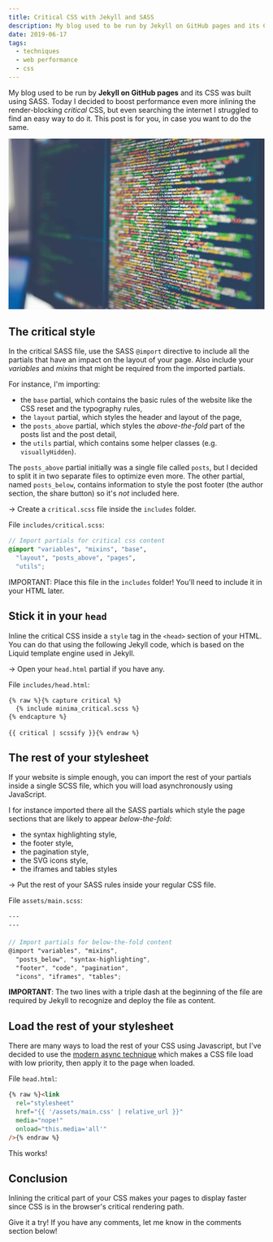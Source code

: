 ```yaml
---
title: Critical CSS with Jekyll and SASS
description: My blog used to be run by Jekyll on GitHub pages and its CSS was built using SASS. Today I decided to boost performance even more inlining the render-blocking critical CSS, but even searching the internet I struggled to find an easy way to do it. This post is for you, in case you want to do the same.
date: 2019-06-17
tags:
  - techniques
  - web performance
  - css
---
```


My blog used to be run by **Jekyll on GitHub pages** and its CSS was built using SASS. Today I decided to boost performance even more inlining the render-blocking _critical_ CSS, but even searching the internet I struggled to find an easy way to do it. This post is for you, in case you want to do the same.

<img src="critical-css-jekyll-sass.png" alt="Random blurred code" sizes="648px" loading="eager">

## The critical style

In the critical SASS file, use the SASS `@import` directive to include all the partials that have an impact on the layout of your page. Also include your _variables_ and _mixins_ that might be required from the imported partials.

For instance, I'm importing:

- the `base` partial, which contains the basic rules of the website like the CSS reset and the typography rules,
- the `layout` partial, which styles the header and layout of the page,
- the `posts_above` partial, which styles the _above-the-fold_ part of the posts list and the post detail,
- the `utils` partial, which contains some helper classes (e.g. `visuallyHidden`).

The `posts_above` partial initially was a single file called `posts`, but I decided to split it in two separate files to optimize even more. The other partial, named `posts_below`, contains information to style the post footer (the author section, the share button) so it's _not_ included here.

&rarr; Create a `critical.scss` file inside the `includes` folder.

File `includes/critical.scss`:

```scss
// Import partials for critical css content
@import "variables", "mixins", "base",
  "layout", "posts_above", "pages",
  "utils";
```

IMPORTANT: Place this file in the `includes` folder! You'll need to include it in your HTML later.

## Stick it in your `head`

Inline the critical CSS inside a `style` tag in the `<head>` section of your HTML. You can do that using the following Jekyll code, which is based on the Liquid template engine used in Jekyll.

&rarr; Open your `head.html` partial if you have any.

File `includes/head.html`:

```liquid
{% raw %}{% capture critical %}
  {% include minima_critical.scss %}
{% endcapture %}

{{ critical | scssify }}{% endraw %}
```

## The rest of your stylesheet

If your website is simple enough, you can import the rest of your partials inside a single SCSS file, which you will load asynchronously using JavaScript.

I for instance imported there all the SASS partials which style the page sections that are likely to appear _below-the-fold_:

- the syntax highlighting style,
- the footer style,
- the pagination style,
- the SVG icons style,
- the iframes and tables styles

&rarr; Put the rest of your SASS rules inside your regular CSS file.

File `assets/main.scss`:

```scss
---
---

// Import partials for below-the-fold content
@import "variables", "mixins",
  "posts_below", "syntax-highlighting",
  "footer", "code", "pagination",
  "icons", "iframes", "tables";
```

**IMPORTANT**: The two lines with a triple dash at the beginning of the file are required by Jekyll to recognize and deploy the file as content.

## Load the rest of your stylesheet

There are many ways to load the rest of your CSS using Javascript, but I've decided to use the [modern async technique](https://www.filamentgroup.com/lab/async-css.html) which makes a CSS file load with low priority, then apply it to the page when loaded.

File `head.html`:

```html
{% raw %}<link
  rel="stylesheet"
  href="{{ '/assets/main.css' | relative_url }}"
  media="nope!"
  onload="this.media='all'"
/>{% endraw %}
```

This works!

## Conclusion

Inlining the critical part of your CSS makes your pages to display faster since CSS is in the browser's critical rendering path.

Give it a try! If you have any comments, let me know in the comments section below!
